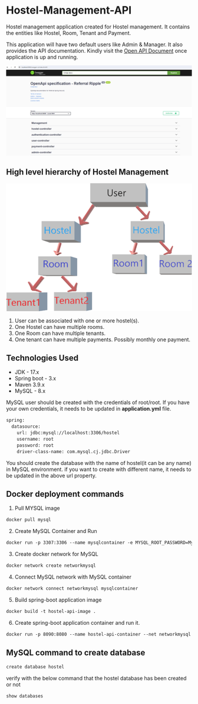 # Hostel-Management-API
Hostel management application created for Hostel management. It contains the entities like Hostel, Room, Tenant and Payment.

This application will have two default users like Admin & Manager. It also provides the API documentation. Kindly visit the <a href="http://localhost:8080/swagger-ui/index.html">Open API Document</a> once application is up and running.

![img.png](document/img.png)

## High level hierarchy of Hostel Management

![img.png](document/hierarchy.png)

<ol>
    <li>User can be associated with one or more hostel(s).</li>
    <li>One Hostel can have multiple rooms.</li>
    <li>One Room can have multiple tenants.</li>
    <li>One tenant can have multiple payments. Possibly monthly one payment.</li>
</ol>

## Technologies Used
<ul>
    <li>JDK - 17.x</li>
    <li>Spring boot - 3.x</li>
    <li>Maven 3.9.x</li>
    <li>MySQL - 8.x</li>
</ul>

MySQL user should be created with the credentials of root/root. If you have your own credentials, it needs to be updated in **application.yml** file.
```dtd
spring:
  datasource:
    url: jdbc:mysql://localhost:3306/hostel
    username: root
    password: root
    driver-class-name: com.mysql.cj.jdbc.Driver
```
You should create the database with the name of hostel(it can be any name) in MySQL environment. if you want to create with different name, it needs to be updated in the above url property.

## Docker deployment commands
1. Pull MYSQL image
```dockerfile
docker pull mysql
```
2. Create MySQL Container and Run
```dockerfile
docker run -p 3307:3306 --name mysqlcontainer -e MYSQL_ROOT_PASSWORD=MySQL123 -e MYSQL_DATABASE=hostel -d mysql
```
3. Create docker network for MySQL
```dockerfile
docker network create networkmysql
```
4. Connect MySQL network with MySQL container
```dockerfile
docker network connect networkmysql mysqlcontainer
```
5. Build spring-boot application image
```dockerfile
docker build -t hostel-api-image .
```
6. Create spring-boot application container and run it.
```dockerfile
docker run -p 8090:8080 --name hostel-api-container --net networkmysql -e MYSQL_HOST=mysqlcontainer -e MYSQL_PORT=3306 -e MYSQL_DB_NAME=hostel -e MYSQL_USER=root -e MYSQL_PASSWORD=MySQL123 hostel-api-image
```


## MySQL command to create database
```dtd
create database hostel
```
verify with the below command that the hostel database has been created or not
```dtd
show databases
```